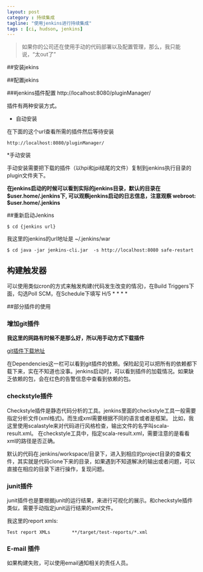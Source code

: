 ```yaml
---
layout: post
category : 持续集成
tagline: "使用jenkins进行持续集成"
tags : [ci, hudson, jenkins]
---
```


> 如果你的公司还在使用手动的代码部署以及配置管理，那么，我只能说，“太out了”

##安装jekins

##配置jekins

###jenkins插件配置
http://localhost:8080/pluginManager/

插件有两种安装方式。

* 自动安装

在下面的这个url查看所需的插件然后等待安装

	http://localhost:8080/pluginManager/


*手动安装

手动安装需要把下载的插件（以hpi和jpi结尾的文件）复制到jenkins执行目录的plugin文件夹下。

**在jenkins启动的时候可以看到实际的jenkins目录，默认的目录在$user.home/.jenkins下, 可以观察jenkins启动的日志信息，注意观察 webroot: $user.home/.jenkins**

##重新启动Jenkins
	
	$ cd {jenkins url}
	
我这里的jenkins的url地址是 ~/.jenkins/war

	$ cd java -jar jenkins-cli.jar  -s http://localhost:8080 safe-restart

## 构建触发器

可以使用类似cron的方式来触发构建(代码发生改变的情况)，在Build Triggers下面，勾选Poll SCM，在Schedule下填写 H/5 * * * *


##部分插件的使用
### 增加git插件
**我这里的网路有时候不是那么好，所以用手动方式下载插件**

[git插件下载地址](https://wiki.jenkins-ci.org/display/JENKINS/Git+Client+Plugin)

在Dependencies这一栏可以看到git插件的依赖。保险起见可以把所有的依赖都下载下来，实在不知道也没事。jenkins启动时，可以看到插件的加载情况。如果缺乏依赖的包，会在红色的告警信息中查看到依赖的包。

### checkstyle插件

Checkstyle插件是静态代码分析的工具。jenkins里面的checkstyle工具一般需要指定分析文件(xml格式)。而生成xml需要根据不同的语言或者是框架。
比如，我这里使用scalastyle来对代码进行风格检查，输出文件的名字叫scala-result.xml。
在checkstyle工具中，指定scala-result.xml，需要注意的是看看xml的路径是否正确。

默认的代码在.jenkins/workspace/目录下，进入到相应的project目录的查看文件，其实就是代码clone下来的目录，如果遇到不知道解决的输出或者问题，可以直接在相应的目录下进行操作，复现问题。

### junit插件

junit插件也是要根据junit的运行结果，来进行可视化的展示。和checkstyle插件类似，需要手动指定junit运行结果的xml文件。

我这里的report xmls:

    Test report XMLs        **/target/test-reports/*.xml

### E-mail 插件

如果构建失败，可以使用email通知相关的责任人员。



